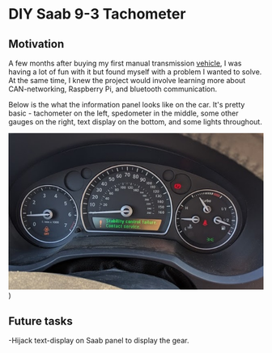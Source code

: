 # DIY Saab 9-3 Tachometer

## Motivation
A few months after buying my first manual transmission [vehicle](/images/saab_exterior.jpg), I was having a lot of fun with it but found myself with a problem I wanted to solve. At the same time, I knew the project would involve learning more about CAN-networking, Raspberry Pi, and bluetooth communication.

Below is the what the information panel looks like on the car. It's pretty basic - tachometer on the left, spedometer in the middle, some other gauges on the right, text display on the bottom, and some lights throughout. 

![Sometimes shit happens.](/images/saab_dash.jpg))


## Future tasks
-Hijack text-display on Saab panel to display the gear.
